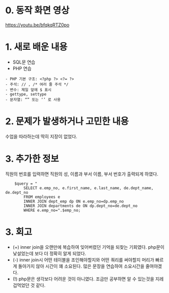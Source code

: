 # 0. 동작 화면 영상
<https://youtu.be/bfqkqRTZ0po>

# 1. 새로 배운 내용
  * SQL문 연습
  * PHP 연습
```
- PHP 기본 구조: <?php ?> <?= ?>
- 주석: // , /* 여러 줄 주석 */
- 변수: 제일 앞에 $ 표시
- gettype, settype
- 문자열: “” 또는 ‘’ 로 사용
```


# 2. 문제가 발생하거나 고민한 내용
수업을 따라하는데 딱히 지장이 없었다.

# 3. 추가한 정보
직원의 번호를 입력하면 직원의 성, 이름과 부서 이름, 부서 번호가 출력되게 하였다.
```
    $query = "
        SELECT e.emp_no, e.first_name, e.last_name, de.dept_name, de.dept_no
        FROM employees e
        INNER JOIN dept_emp dp ON e.emp_no=dp.emp_no
        INNER JOIN departments de ON dp.dept_no=de.dept_no
        WHERE e.emp_no=".$emp_no;
```

# 3. 회고
* (+) inner join을 오랜만에 복습하여 잊어버렸던 기억을 되찾는 기회였다. php문이 낯설었는데 보다 더 정확히 알게 되었다.
* (-) inner join시 어떤 테이블을 조인해야할지와 어떤 쿼리를 써야할지 머리가 빠르게 돌아가지 않아 시간이 꽤 소요된다. 많은 문장을 연습하여 소요시간을 줄여야겠다.
* (!) php문은 생각보다 어려운 것이 아니였다. 조금만 공부하면 알 수 있는것을 지레 겁먹었던 것 같다.
